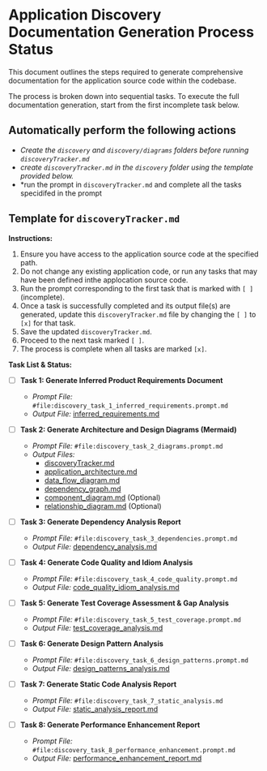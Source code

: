 # Application Discovery Documentation Generation Process Status

This document outlines the steps required to generate comprehensive documentation for the application source code within the codebase.

The process is broken down into sequential tasks. To execute the full documentation generation, start from the first incomplete task below.

## Automatically perform the following actions

- *Create the `discovery` and `discovery/diagrams` folders before running `discoveryTracker.md`*
- *create `discoveryTracker.md` in the `discovery` folder using the template provided below.*
- *run the prompt in `discoveryTracker.md` and complete all the tasks specidifed in the prompt

## Template for `discoveryTracker.md`

**Instructions:**

1. Ensure you have access to the application source code at the specified path.
2. Do not change any existing application code, or run any tasks that may have been defined inthe applocation source code.
3. Run the prompt corresponding to the first task that is marked with `[ ]` (incomplete).
4. Once a task is successfully completed and its output file(s) are generated, update this `discoveryTracker.md` file by changing the `[ ]` to `[x]` for that task.
5. Save the updated `discoveryTracker.md`.
6. Proceed to the next task marked `[ ]`.
7. The process is complete when all tasks are marked `[x]`.

**Task List & Status:**

- [ ] **Task 1: Generate Inferred Product Requirements Document**
  - *Prompt File:* `#file:discovery_task_1_inferred_requirements.prompt.md`
  - *Output File:* [inferred_requirements.md](./inferred_requirements.md)

- [ ] **Task 2: Generate Architecture and Design Diagrams (Mermaid)**
  - *Prompt File:* `#file:discovery_task_2_diagrams.prompt.md`
  - *Output Files:*
    - [discoveryTracker.md](./diagrams/system_architecture.md)
    - [application_architecture.md](./diagrams/application_architecture.md)
    - [data_flow_diagram.md](./diagrams/data_flow_diagram.md)
    - [dependency_graph.md](./diagrams/dependency_graph.md)
    - [component_diagram.md](./diagrams/component_diagram.md) (Optional)
    - [relationship_diagram.md](./diagrams/relationship_diagram.md) (Optional)

- [ ] **Task 3: Generate Dependency Analysis Report**
  - *Prompt File:* `#file:discovery_task_3_dependencies.prompt.md`
  - *Output File:* [dependency_analysis.md](./dependency_analysis.md)

- [ ] **Task 4: Generate Code Quality and Idiom Analysis**
  - *Prompt File:* `#file:discovery_task_4_code_quality.prompt.md`
  - *Output File:* [code_quality_idiom_analysis.md](./code_quality_idiom_analysis.md)

- [ ] **Task 5: Generate Test Coverage Assessment & Gap Analysis**
  - *Prompt File:* `#file:discovery_task_5_test_coverage.prompt.md`
  - *Output File:* [test_coverage_analysis.md](./test_coverage_analysis.md)

- [ ] **Task 6: Generate Design Pattern Analysis**
  - *Prompt File:* `#file:discovery_task_6_design_patterns.prompt.md`
  - *Output File:* [design_patterns_analysis.md](./design_patterns_analysis.md)

- [ ] **Task 7: Generate Static Code Analysis Report**
  - *Prompt File:* `#file:discovery_task_7_static_analysis.md`
  - *Output File:* [static_analysis_report.md](./static_analysis_report.md)

- [ ] **Task 8: Generate Performance Enhancement Report**
  - *Prompt File:* `#file:discovery_task_8_performance_enhancement.prompt.md`
  - *Output File:* [performance_enhancement_report.md](./performance_enhancement_report.md)
